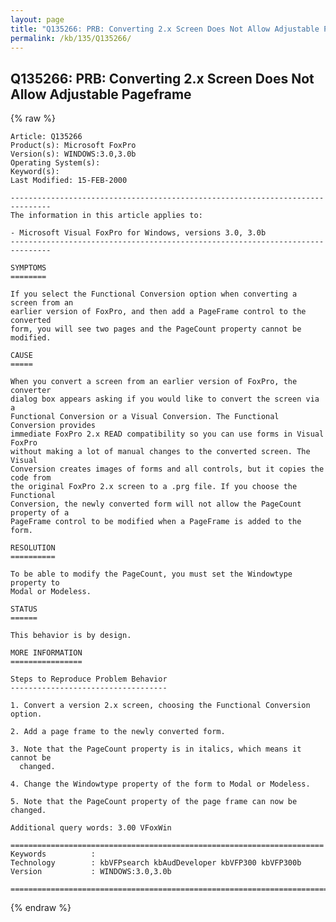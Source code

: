 ```yaml
---
layout: page
title: "Q135266: PRB: Converting 2.x Screen Does Not Allow Adjustable Pageframe"
permalink: /kb/135/Q135266/
---
```


## Q135266: PRB: Converting 2.x Screen Does Not Allow Adjustable Pageframe

{% raw %}

	Article: Q135266
	Product(s): Microsoft FoxPro
	Version(s): WINDOWS:3.0,3.0b
	Operating System(s): 
	Keyword(s): 
	Last Modified: 15-FEB-2000
	
	-------------------------------------------------------------------------------
	The information in this article applies to:
	
	- Microsoft Visual FoxPro for Windows, versions 3.0, 3.0b 
	-------------------------------------------------------------------------------
	
	SYMPTOMS
	========
	
	If you select the Functional Conversion option when converting a screen from an
	earlier version of FoxPro, and then add a PageFrame control to the converted
	form, you will see two pages and the PageCount property cannot be modified.
	
	CAUSE
	=====
	
	When you convert a screen from an earlier version of FoxPro, the converter
	dialog box appears asking if you would like to convert the screen via a
	Functional Conversion or a Visual Conversion. The Functional Conversion provides
	immediate FoxPro 2.x READ compatibility so you can use forms in Visual FoxPro
	without making a lot of manual changes to the converted screen. The Visual
	Conversion creates images of forms and all controls, but it copies the code from
	the original FoxPro 2.x screen to a .prg file. If you choose the Functional
	Conversion, the newly converted form will not allow the PageCount property of a
	PageFrame control to be modified when a PageFrame is added to the form.
	
	RESOLUTION
	==========
	
	To be able to modify the PageCount, you must set the Windowtype property to
	Modal or Modeless.
	
	STATUS
	======
	
	This behavior is by design.
	
	MORE INFORMATION
	================
	
	Steps to Reproduce Problem Behavior
	-----------------------------------
	
	1. Convert a version 2.x screen, choosing the Functional Conversion option.
	
	2. Add a page frame to the newly converted form.
	
	3. Note that the PageCount property is in italics, which means it cannot be
	  changed.
	
	4. Change the Windowtype property of the form to Modal or Modeless.
	
	5. Note that the PageCount property of the page frame can now be changed.
	
	Additional query words: 3.00 VFoxWin
	
	======================================================================
	Keywords          :  
	Technology        : kbVFPsearch kbAudDeveloper kbVFP300 kbVFP300b
	Version           : WINDOWS:3.0,3.0b
	
	=============================================================================
	

{% endraw %}
